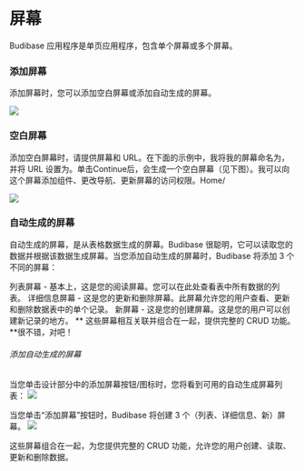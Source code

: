 # 屏幕
Budibase 应用程序是单页应用程序，包含单个屏幕或多个屏幕。

 

### 添加屏幕
添加屏幕时，您可以添加空白屏幕或添加自动生成的屏幕。

![](https://files.readme.io/c8defa3-CleanShot_2022-03-09_at_15.38.23.png)
 

### 空白屏幕
添加空白屏幕时，请提供屏幕和 URL。在下面的示例中，我将我的屏幕命名为，并将 URL 设置为。单击Continue后，会生成一个空白屏幕（见下图）。我可以向这个屏幕添加组件、更改导航、更新屏幕的访问权限。Home/

![](https://files.readme.io/f085392-CleanShot_2022-03-09_at_15.42.25.png)
 

### 自动生成的屏幕
自动生成的屏幕，是从表格数据生成的屏幕。Budibase 很聪明，它可以读取您的数据并根据该数据生成屏幕。当您添加自动生成的屏幕时，Budibase 将添加 3 个不同的屏幕：

列表屏幕 - 基本上，这是您的阅读屏幕。您可以在此处查看表中所有数据的列表。
详细信息屏幕 - 这是您的更新和删除屏幕。此屏幕允许您的用户查看、更新和删除数据表中的单个记录。
新屏幕 - 这是您的创建屏幕。这是您的用户可以创建新记录的地方。
** 这些屏幕相互关联并组合在一起，提供完整的 CRUD 功能。**很不错，对吧！

###### 添加自动生成的屏幕
当您单击设计部分中的添加屏幕按钮/图标时，您将看到可用的自动生成屏幕列表：
![](https://files.readme.io/aa6347f-CleanShot_2022-03-09_at_15.46.02.png)

当您单击“添加屏幕”按钮时，Budibase 将创建 3 个（列表、详细信息、新）屏幕。
![](https://files.readme.io/684b6d3-ezgif.com-gif-maker_7.gif)

这些屏幕组合在一起，为您提供完整的 CRUD 功能，允许您的用户创建、读取、更新和删除数据。